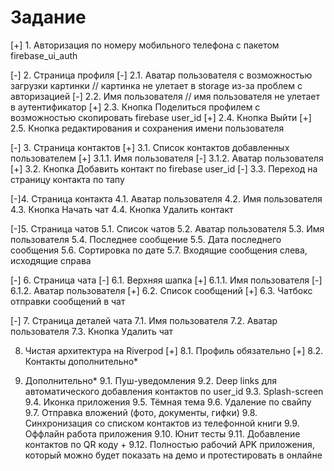 # Задание


[+] 1. Авторизация по номеру мобильного телефона с пакетом firebase_ui_auth

[-] 2. Страница профиля
[-] 2.1. Аватар пользователя с возможностью загрузки картинки // картинка не улетает в storage из-за проблем с авторизацией
[-] 2.2. Имя пользователя // имя пользователя не улетает в аутентификатор
[+] 2.3. Кнопка Поделиться профилем с возможностью скопировать firebase user_id
[+] 2.4. Кнопка Выйти
[+] 2.5. Кнопка редактирования и сохранения имени пользователя

[-] 3. Страница контактов
[+]  3.1. Список контактов добавленных пользователем
[+]   3.1.1. Имя пользователя
[-]   3.1.2. Аватар пользователя
[+] 3.2. Кнопка Добавить контакт по firebase user_id
[-] 3.3. Переход на страницу контакта по тапу

[-]4. Страница контакта
4.1. Аватар пользователя
4.2. Имя пользователя
4.3. Кнопка Начать чат
4.4. Кнопка Удалить контакт

[-]5. Страница чатов
5.1. Список чатов
5.2. Аватар пользователя
5.3. Имя пользователя
5.4. Последнее сообщение
5.5. Дата последнего сообщения
5.6. Сортировка по дате
5.7. Входящие сообщения слева, исходящие справа

[-] 6. Страница чата
[-] 6.1. Верхняя шапка
[+] 6.1.1. Имя пользователя
[-] 6.1.2. Аватар пользователя
[+] 6.2. Список сообщений
[+] 6.3. Чатбокс отправки сообщений в чат

[-] 7. Страница деталей чата
7.1. Имя пользователя
7.2. Аватар пользователя
7.3. Кнопка Удалить чат

8. Чистая архитектура на Riverpod 
[+] 8.1. Профиль обязательно
[+] 8.2. Контакты дополнительно*

9. Дополнительно*
9.1. Пуш-уведомления
9.2. Deep links для автоматического добавления контактов по user_id
9.3. Splash-screen
9.4. Иконка приложения
9.5. Тёмная тема
9.6. Удаление по свайпу
9.7. Отправка вложений (фото, документы, гифки)
9.8. Синхронизация со списком контактов из телефонной книги
9.9. Оффлайн работа приложения
9.10. Юнит тесты
9.11. Добавление контактов по QR коду +
9.12. Полностью рабочий APK приложения, который можно будет показать на демо и протестировать в онлайне
